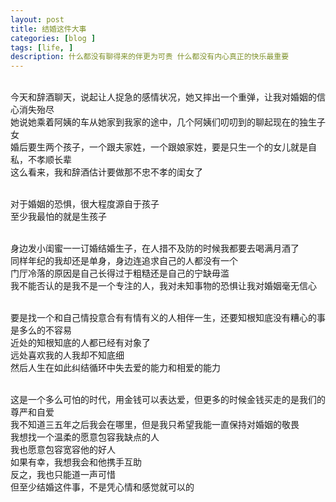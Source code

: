 ```yaml
---
layout: post
title: 结婚这件大事
categories: [blog ]
tags: [life, ]
description: 什么都没有聊得来的伴更为可贵 什么都没有内心真正的快乐最重要
---
```

<br>今天和辞酒聊天，说起让人捉急的感情状况，她又摔出一个重弹，让我对婚姻的信心消失殆尽
<br>她说她乘着阿姨的车从她家到我家的途中，几个阿姨们叨叨到的聊起现在的独生子女
<br>婚后要生两个孩子，一个跟夫家姓，一个跟娘家姓，要是只生一个的女儿就是自私，不孝顺长辈
<br>这么看来，我和辞酒估计要做那不忠不孝的闺女了

<br>对于婚姻的恐惧，很大程度源自于孩子
<br>至少我最怕的就是生孩子

<br>身边发小闺蜜一一订婚结婚生子，在人措不及防的时候我都要去喝满月酒了
<br>同样年纪的我却还是单身，身边连追求自己的人都没有一个
<br>门厅冷落的原因是自己长得过于粗糙还是自己的宁缺毋滥
<br>我不能否认的是我不是一个专注的人，我对未知事物的恐惧让我对婚姻毫无信心

<br>要是找一个和自己情投意合有有情有义的人相伴一生，还要知根知底没有糟心的事是多么的不容易
<br>近处的知根知底的人都已经有对象了
<br>远处喜欢我的人我却不知底细
<br>然后人生在如此纠结循环中失去爱的能力和相爱的能力

<br>这是一个多么可怕的时代，用金钱可以表达爱，但更多的时候金钱买走的是我们的尊严和自爱
<br>我不知道三五年之后我会在哪里，但是我只希望我能一直保持对婚姻的敬畏
<br>我想找一个温柔的愿意包容我缺点的人
<br>我也愿意包容宽容他的好人
<br>如果有幸，我想我会和他携手互助
<br>反之，我也只能道一声可惜
<br>但至少结婚这件事，不是凭心情和感觉就可以的